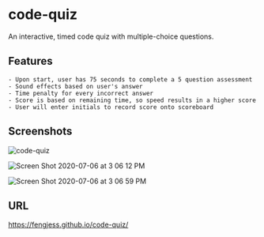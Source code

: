 # code-quiz

An interactive, timed code quiz with multiple-choice questions. 

## Features

    - Upon start, user has 75 seconds to complete a 5 question assessment
    - Sound effects based on user's answer
    - Time penalty for every incorrect answer
    - Score is based on remaining time, so speed results in a higher score
    - User will enter initials to record score onto scoreboard
    
## Screenshots

![code-quiz](https://user-images.githubusercontent.com/65512016/86651439-60e86a80-bf98-11ea-9c20-dfe7b006122c.gif)

![Screen Shot 2020-07-06 at 3 06 12 PM](https://user-images.githubusercontent.com/65512016/86653896-65ae1e00-bf9a-11ea-9077-b9dad93da94b.png)

![Screen Shot 2020-07-06 at 3 06 59 PM](https://user-images.githubusercontent.com/65512016/86653949-6e9eef80-bf9a-11ea-894f-fb8133c958bd.png)

## URL

https://fengjess.github.io/code-quiz/


